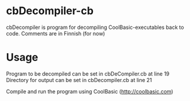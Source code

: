 cbDecompiler-cb
===============

cbDecompiler is program for decompiling CoolBasic-executables back to code. Comments are in Finnish (for now)

Usage
===============

Program to be decompiled can be set in cbDeCompiler.cb at line 19
Directory for output can be set in cbDecompiler.cb at line 21

Compile and run the program using CoolBasic (http://coolbasic.com)

